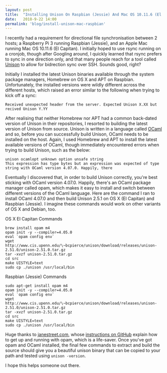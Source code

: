 ```yaml
---
layout: post
title:  "Installing Unison On Raspbian (Jessie) And Mac OS 10.11.6 (El Capitan)"
date:   2018-9-22 14:00
permalink: 'blog/install-unison-mac-raspbian'
---
```


I recently had a requirement for directional file synchronisation between 2 hosts; a Raspberry Pi 3 running Raspbian (Jessie), and an Apple Mac running Mac OS 10.11.6 (El Capitan). I initially hoped to use rsync running on a cronjob, though after Googling around, I quickly learned that rsync prefers to sync in one direction only, and that many people reach for a tool called [Unison](https://www.cis.upenn.edu/~bcpierce/unison/) to allow for bidrection sync over SSH. Sounds good, right?  

Initially I installed the latest Unison binaries available through the system package managers, Homebrew on OS X and APT on Raspbian. Unfortunately, the installed versions were wildly different across the different hosts, which raised an error similar to the following when trying to kick off a sync:

```shell
Received unexpected header from the server. Expected Unison X.XX but recived Unison Y.YY
```

After realising that neither Homebrew nor APT had a common back-dated version of Unison in their repositories, I resorted to building the latest version of Unison from source. Unison is written in a language called [OCaml](https://ocaml.org/) and so, before you can successfully build Unison, OCaml needs to be installed on the host. Again, I used Homebrew and APT to install the latest available versions of OCaml, though immediately encountered errors when trying to build Unison, such as the below:
```
unison ocamlopt unknown option unsafe string
This expression has type bytes but an expression was expected of type string with OCaml version 4.07.0. Happily, there 
```

Eventually I discovered that, in order to build Unison correctly, you're best sticking with OCaml version 4.07.0. Happily, there's an OCaml package manager called opam, which makes it easy to install and switch between different versions of the OCaml language. Here are the command I ran to install OCaml 4.07.0 and then build Unison 2.5.1 on OS X (El Capitan) and Raspbian (Jessie). I imagine these commands would work on other variants of OS X and Debian, too.

OS X El Capitan Commands
```shell
brew install opam m4
opam init -y --compiler=4.05.0
eval `opam config env`
wget http://www.cis.upenn.edu/\~bcpierce/unison/download/releases/unison-2.51.0/unison-2.51.0.tar.gz
tar -xvzf unison-2.51.0.tar.gz
cd src
make UISTYLE=text
sudo cp ./unison /usr/local/bin
```

Raspbian (Jessie) Commands
```shell
sudo apt-get install opam m4
opam init -y --compiler=4.05.0
eval `opam config env`
wget http://www.cis.upenn.edu/\~bcpierce/unison/download/releases/unison-2.51.0/unison-2.51.0.tar.gz
tar -xvzf unison-2.51.0.tar.gz
cd src
make UISTYLE=text
sudo cp ./unison /usr/local/bin
```

Huge thanks to [janestreet.com](https://github.com/janestreet/install-ocaml), whose [instructions on GitHub](https://github.com/janestreet/install-ocaml) explain how to get up and running with opam, which is a life-saver. Once you've got opam and OCaml installed, the final few commands to extract and build the source should give you a beautiful unison binary that can be copied to your path and tested using `unison -version`.

I hope this helps someone out there.
